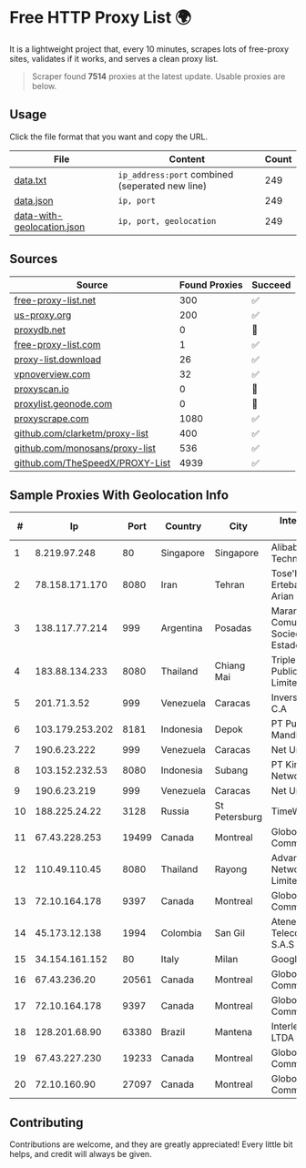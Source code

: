 
# Free HTTP Proxy List 🌍

It is a lightweight project that, every 10 minutes, scrapes lots of free-proxy sites, validates if it works, and serves a clean proxy list.


> Scraper found **7514** proxies at the latest update. Usable proxies are below.

## Usage

Click the file format that you want and copy the URL.


|File|Content|Count|
|----|-------|-----|
|[data.txt](https://raw.githubusercontent.com/themiralay/Proxy-List-World/master/data.txt)|`ip_address:port` combined (seperated new line)|249|
|[data.json](https://raw.githubusercontent.com/themiralay/Proxy-List-World/master/data.json)|`ip, port`|249|
|[data-with-geolocation.json](https://raw.githubusercontent.com/themiralay/Proxy-List-World/master/data-with-geolocation.json)|`ip, port, geolocation`|249|

## Sources

|Source|Found Proxies|Succeed|
|------|-------------|-------|
|[free-proxy-list.net](https://free-proxy-list.net)|300|✅|
|[us-proxy.org](https://www.us-proxy.org)|200|✅|
|[proxydb.net](http://proxydb.net)|0|🚫|
|[free-proxy-list.com](https://free-proxy-list.com/?page=&port=&type%5B%5D=http&type%5B%5D=https&up_time=0&search=Search)|1|✅|
|[proxy-list.download](https://www.proxy-list.download/HTTP)|26|✅|
|[vpnoverview.com](https://vpnoverview.com/privacy/anonymous-browsing/free-proxy-servers)|32|✅|
|[proxyscan.io](https://www.proxyscan.io)|0|🚫|
|[proxylist.geonode.com](https://proxylist.geonode.com/api/proxy-list?limit=300&page=1&sort_by=lastChecked&sort_type=desc&protocols=http,https)|0|🚫|
|[proxyscrape.com](https://api.proxyscrape.com/v2/?request=displayproxies&protocol=http&timeout=10000&country=all&ssl=all&anonymity=all)|1080|✅|
|[github.com/clarketm/proxy-list](https://raw.githubusercontent.com/clarketm/proxy-list/master/proxy-list-raw.txt)|400|✅|
|[github.com/monosans/proxy-list](https://raw.githubusercontent.com/monosans/proxy-list/main/proxies/http.txt)|536|✅|
|[github.com/TheSpeedX/PROXY-List](https://raw.githubusercontent.com/TheSpeedX/PROXY-List/master/http.txt)|4939|✅|


## Sample Proxies With Geolocation Info

|#|Ip|Port|Country|City|Internet Service Provider|
|-|--|----|-------|----|-------------------------|
|1|8.219.97.248|80|Singapore|Singapore|Alibaba (US) Technology Co., Ltd.|
|2|78.158.171.170|8080|Iran|Tehran|Tose'h Fanavari Ertebabat Pasargad Arian Co. PJS|
|3|138.117.77.214|999|Argentina|Posadas|Marandu Comunicaciones Sociedad Del Estado|
|4|183.88.134.233|8080|Thailand|Chiang Mai|Triple T Broadband Public Company Limited|
|5|201.71.3.52|999|Venezuela|Caracas|Inversiones Rdn3 C.A|
|6|103.179.253.202|8181|Indonesia|Depok|PT Pusaka Kreasi Mandiri|
|7|190.6.23.222|999|Venezuela|Caracas|Net Uno|
|8|103.152.232.53|8080|Indonesia|Subang|PT Kingpolah Network Solutions|
|9|190.6.23.219|999|Venezuela|Caracas|Net Uno|
|10|188.225.24.22|3128|Russia|St Petersburg|TimeWeb Co. LTD|
|11|67.43.228.253|19499|Canada|Montreal|GloboTech Communications|
|12|110.49.110.45|8080|Thailand|Rayong|Advanced Wireless Network Company Limited|
|13|72.10.164.178|9397|Canada|Montreal|GloboTech Communications|
|14|45.173.12.138|1994|Colombia|San Gil|Atenea Telecomunicaciones S.A.S|
|15|34.154.161.152|80|Italy|Milan|Google LLC|
|16|67.43.236.20|20561|Canada|Montreal|GloboTech Communications|
|17|72.10.164.178|9397|Canada|Montreal|GloboTech Communications|
|18|128.201.68.90|63380|Brazil|Mantena|Interleste Internet LTDA|
|19|67.43.227.230|19233|Canada|Montreal|GloboTech Communications|
|20|72.10.160.90|27097|Canada|Montreal|GloboTech Communications|



## Contributing

Contributions are welcome, and they are greatly appreciated! Every
little bit helps, and credit will always be given.

